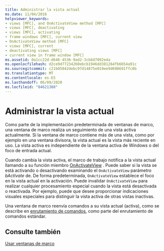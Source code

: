 ```yaml
---
title: Administrar la vista actual
ms.date: 11/04/2016
helpviewer_keywords:
- views [MFC], and OnActivateView method [MFC]
- views [MFC], deactivating
- views [MFC], activating
- frame windows [MFC], current view
- OnActivateView method [MFC]
- views [MFC], current
- deactivating views [MFC]
- current view in frame window [MFC]
ms.assetid: 0a1cc22d-d646-4536-9ad2-3cb6d7092e4a
ms.openlocfilehash: d2ce9d77234260ebcb1946dd381264fb6654a91c
ms.sourcegitcommit: c21b05042debc97d14875e019ee9d698691ffc0b
ms.translationtype: MT
ms.contentlocale: es-ES
ms.lasthandoff: 06/09/2020
ms.locfileid: "84621308"
---
```

# <a name="managing-the-current-view"></a>Administrar la vista actual

Como parte de la implementación predeterminada de ventanas de marco, una ventana de marco realiza un seguimiento de una vista activa actualmente. Si la ventana de marco contiene más de una vista, como por ejemplo en una ventana divisora, la vista actual es la vista más reciente en uso. La vista activa es independiente de la ventana activa de Windows o del foco de entrada actual.

Cuando cambia la vista activa, el marco de trabajo notifica a la vista actual llamando a su función miembro [OnActivateView](reference/cview-class.md#onactivateview) . Puede saber si la vista se está activando o desactivando examinando el `OnActivateView` parámetro *bActivate* de. De forma predeterminada, `OnActivateView` establece el foco en la vista actual en la activación. Puede invalidar `OnActivateView` para realizar cualquier procesamiento especial cuando la vista está desactivada o reactivada. Por ejemplo, puede que desee proporcionar indicaciones visuales especiales para distinguir la vista activa de otras vistas inactivas.

Una ventana de marco reenvía comandos a su vista actual (activa), como se describe en [enrutamiento de comandos](command-routing.md), como parte del enrutamiento de comandos estándar.

## <a name="see-also"></a>Consulte también

[Usar ventanas de marco](using-frame-windows.md)
